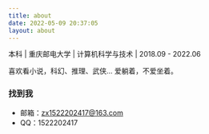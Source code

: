 ```yaml
---
title: about
date: 2022-05-09 20:37:05
layout: about
---
```


本科 | 重庆邮电大学 | 计算机科学与技术 | 2018.09 - 2022.06

喜欢看小说，科幻、推理、武侠… 爱躺着，不爱坐着。

### 找到我

- 邮箱：zx1522202417@163.com
- QQ：1522202417


